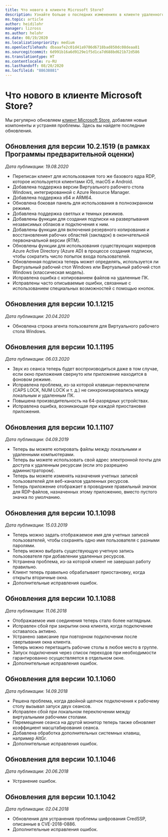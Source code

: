 ```yaml
---
title: Что нового в клиенте Microsoft Store?
description: Узнайте больше о последних изменениях в клиенте удаленного рабочего стола для Microsoft Store.
ms.topic: article
author: heidilohr
manager: lizross
ms.author: helohr
ms.date: 08/19/2020
ms.localizationpriority: medium
ms.openlocfilehash: dbaaafe2c01d41a9786d6718bad850dc08deaa81
ms.sourcegitcommit: 6d991b16a6d9129e1f5d1ca7d688bd621b72d586
ms.translationtype: HT
ms.contentlocale: ru-RU
ms.lasthandoff: 08/20/2020
ms.locfileid: "88638881"
---
```

# <a name="whats-new-in-the-windows-store-client"></a>Что нового в клиенте Microsoft Store?

Мы регулярно обновляем [клиент Microsoft Store](windows.md), добавляя новые компоненты и устраняя проблемы. Здесь вы найдете последние обновления.

## <a name="updates-for-version-1021519-insider"></a>Обновления для версии 10.2.1519 (в рамках Программы предварительной оценки)

*Дата публикации: 19.08.2020*

- Переписан клиент для использования того же базового ядра RDP, которое используется клиентами iOS, macOS и Android.
- Добавлена поддержка версии Виртуального рабочего стола Windows, интегрированной с Azure Resource Manager.
- Добавлена поддержка x64 и ARM64.
- Обновлена боковая панель для использования в полноэкранном режиме.
- Добавлена поддержка светлых и темных режимов.
- Добавлены функции для создания подписки на развертывания независимых облаков и подключения к ним.
- Добавлены функции для включения резервного копирования и восстановления рабочих областей (закладок) в окончательной первоначальной версии (RTM).
- Обновлены функции для использования существующих маркеров Azure Active Directory (Azure AD) в процессе создания подписки, чтобы сократить число попыток входа пользователей.
- Обновленная подписка теперь может определять, используется ли Виртуальный рабочий стол Windows или Виртуальный рабочий стол Windows (классическая модель).
- Исправлена ошибка с копированием файлов на удаленные ПК.
- Исправлены часто описываемые ошибки, связанные с использованием специальных возможностей с помощью кнопок.

## <a name="updates-for-version-1011215"></a>Обновления для версии 10.1.1215

*Дата публикации: 20.04.2020*

- Обновлена строка агента пользователя для Виртуального рабочего стола Windows.

## <a name="updates-for-version-1011195"></a>Обновления для версии 10.1.1195

*Дата публикации: 06.03.2020*

- Звук из сеанса теперь будет воспроизводиться даже в том случае, если окно приложения свернуто или приложение находится в фоновом режиме.
- Исправлена проблема, из-за которой клавиши-переключатели (CAPS LOCK, NUM LOCK и т. д.) не синхронизировались между локальным и удаленным ПК.
- Повышена производительность на 64-разрядных устройствах.
- Исправлена ошибка, возникающая при каждой приостановке приложения.

## <a name="updates-for-version-1011107"></a>Обновления для версии 10.1.1107

*Дата публикации: 04.09.2019*

- Теперь вы можете копировать файлы между локальными и удаленными компьютерами.
- Теперь вы можете использовать свой адрес электронной почты для доступа к удаленным ресурсам (если это разрешено администратором).
- Теперь вы можете изменять назначения учетных записей пользователей для веб-каналов удаленных ресурсов.
- Теперь приложение отображает в проводнике правильный значок для RDP-файлов, назначенных этому приложению, вместо пустого значка по умолчанию.

## <a name="updates-for-version-1011098"></a>Обновления для версии 10.1.1098

*Дата публикации: 15.03.2019*

- Теперь можно задать отображаемое имя для учетных записей пользователей, чтобы сохранять одно имя пользователя с разными паролями.
- Теперь можно выбрать существующую учетную запись пользователя при добавлении удаленных ресурсов.
- Устранена проблема, из-за которой клиент не завершал работу правильно.
- Клиент теперь правильно обрабатывает приостановку, когда открыты вторичные окна.
- Дополнительные исправления ошибок.

## <a name="updates-for-version-1011088"></a>Обновления для версии 10.1.1088

*Дата публикации: 11.06.2018*

- Отображаемое имя соединения теперь стало более наглядным.
- Исправлен сбой при закрытии окна клиента, когда подключение оставалось активно.
- Устранено зависание при повторном подключении после свертывания окна клиента.
- Теперь можно перетащить рабочие столы в любое место в группе.
- Запуск подключения через список переходов при необходимости гарантированно осуществляется в отдельном окне.
- Дополнительные исправления ошибок.

## <a name="updates-for-version-1011060"></a>Обновления для версии 10.1.1060

*Дата публикации: 14.09.2018*

- Решена проблема, когда двойной щелчок подключения к рабочему столу вызывал запуск двух сеансов.
- Исправлен сбой при локальном переключении между виртуальными рабочими столами.
- Перемещение сеанса на другой монитор теперь также обновляет коэффициент масштабирования сеанса.
- Добавлена обработка дополнительных системных клавиш, например AltGr.
- Дополнительные исправления ошибок.

## <a name="updates-for-version-1011046"></a>Обновления для версии 10.1.1046

*Дата публикации: 20.06.2018*

- Устранение ошибок.

## <a name="updates-for-version-1011042"></a>Обновления для версии 10.1.1042

*Дата публикации: 02.04.2018*

- Обновления для устранения проблемы шифрования CredSSP, описанные в CVE-2018-0886.
- Дополнительные исправления ошибок.
